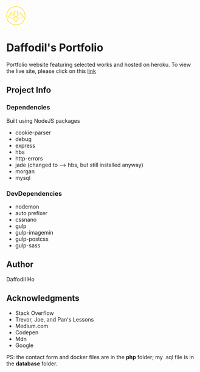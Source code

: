 <img src="https://github.com/daffodilho/Ho_D_Portfolio/blob/master/public/images/logo.svg" alt="logo" width="50px"/>

# Daffodil's Portfolio
Portfolio website featuring selected works and hosted on heroku.  To view the live site, please click on this [link](https://daffodilho.herokuapp.com/)

## Project Info

### Dependencies

Built using NodeJS packages
  * cookie-parser
  * debug
  * express
  * hbs
  * http-errors
  * jade (changed to --> hbs, but still installed anyway)
  * morgan
  * mysql

### DevDependencies

* nodemon
* auto prefixer
* cssnano
* gulp
* gulp-imagemin
* gulp-postcss
* gulp-sass

## Author

Daffodil Ho

## Acknowledgments
* Stack Overflow
* Trevor, Joe, and Pan's Lessons
* Medium.com
* Codepen
* Mdn
* Google

PS: the contact form and docker files are in the **php** folder; my .sql file is in the **database** folder.


